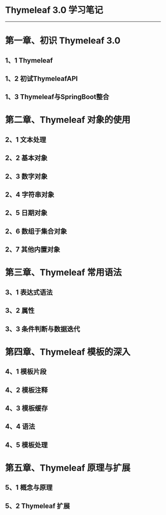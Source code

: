 # Thymeleaf 3.0 学习笔记
---

#  第一章、初识 Thymeleaf 3.0

## 1、1 Thymeleaf
## 1、2 初试ThymeleafAPI
## 1、3 Thymeleaf与SpringBoot整合

# 第二章、Thymeleaf 对象的使用

## 2、1 文本处理
## 2、2 基本对象
## 2、3 数字对象
## 2、4 字符串对象
## 2、5 日期对象
## 2、6 数组于集合对象
## 2、7 其他内置对象

# 第三章、Thymeleaf 常用语法

## 3、1 表达式语法
## 3、2 属性
## 3、3 条件判断与数据迭代

# 第四章、Thymeleaf 模板的深入

## 4、1 模板片段
## 4、2 模板注释
## 4、3 模板缓存
## 4、4 语法
## 4、5 模板处理 

# 第五章、Thymeleaf 原理与扩展

## 5、1 概念与原理
## 5、2 Thymeleaf 扩展
